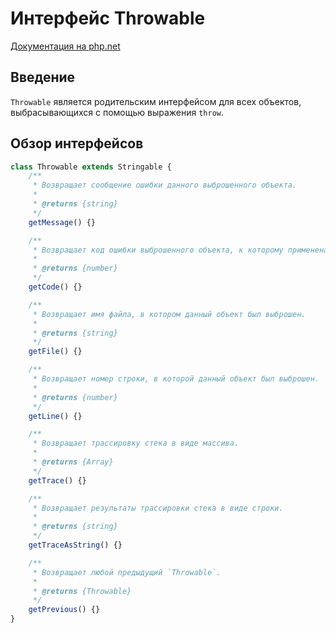 # Интерфейс Throwable

[Документация на php.net](https://www.php.net/manual/ru/class.throwable.php)

## Введение

`Throwable` является родительским интерфейсом для всех объектов, выбрасывающихся
с помощью выражения `throw`.

## Обзор интерфейсов

```js
class Throwable extends Stringable {
    /**
     * Возвращает сообщение ошибки данного выброшенного объекта.
     *
     * @returns {string}
     */
    getMessage() {}

    /**
     * Возвращает код ошибки выброшенного объекта, к которому применена функция.
     *
     * @returns {number}
     */
    getCode() {}

    /**
     * Возвращает имя файла, в котором данный объект был выброшен.
     *
     * @returns {string}
     */
    getFile() {}

    /**
     * Возвращает номер строки, в которой данный объект был выброшен.
     *
     * @returns {number}
     */
    getLine() {}

    /**
     * Возвращает трассировку стека в виде массива.
     *
     * @returns {Array}
     */
    getTrace() {}

    /**
     * Возвращает результаты трассировки стека в виде строки.
     *
     * @returns {string}
     */
    getTraceAsString() {}

    /**
     * Возвращает любой предыдущий `Throwable`.
     *
     * @returns {Throwable}
     */
    getPrevious() {}
}
```
